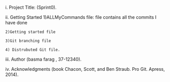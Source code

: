 i. Project Title: (Sprint0).



ii. Getting Started 
	1)ALLMyCommands file: file contains all 		the commits I have done

	2)Getting started file

	3)Git branching file

	4) Distrubuted Git file.


iii.  Author (basma farag , 37-12340).


iv. Acknowledgments (book  Chacon,  Scott, and Ben Straub. Pro Git. Apress, 2014).
